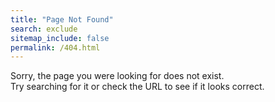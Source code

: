 ```yaml
---
title: "Page Not Found"
search: exclude
sitemap_include: false
permalink: /404.html
---
```


Sorry, the page you were looking for does not exist.<br>
Try searching for it or check the URL to see if it looks correct.

<div class="error-image">
    <img src="{{ site.url }}/images/404.png" alt=""/>
</div>
